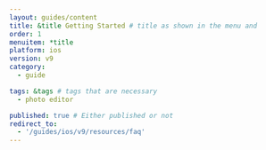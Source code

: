 ```yaml
---
layout: guides/content
title: &title Getting Started # title as shown in the menu and
order: 1
menuitem: *title
platform: ios
version: v9
category:
  - guide

tags: &tags # tags that are necessary
  - photo editor

published: true # Either published or not
redirect_to:
  - '/guides/ios/v9/resources/faq'
---
```

